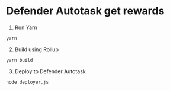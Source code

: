 # Defender Autotask get rewards

1. Run Yarn
```
yarn
```

2. Build using Rollup
```
yarn build
```

3. Deploy to Defender Autotask
```
node deployer.js
```


